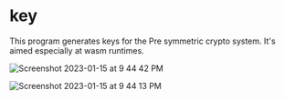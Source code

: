 # key

This program generates keys for the Pre symmetric crypto system. It's aimed especially at wasm runtimes.

![Screenshot 2023-01-15 at 9 44 42 PM](https://user-images.githubusercontent.com/90075803/212587844-a5e36fff-270b-4455-ad79-29c05af3a000.png)


![Screenshot 2023-01-15 at 9 44 13 PM](https://user-images.githubusercontent.com/90075803/212587867-1ee1e092-3c07-446c-8c21-85c89b4aae99.png)



